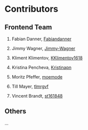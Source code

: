 # Contributors

## Frontend Team

1. Fabian Danner, [Fabiandanner](https://github.com/Fabiandanner)

2. Jimmy Wagner, [Jimmy-Wagner](https://github.com/Jimmy-Wagner)

3. Kliment Klimentov, [KKlimentov1618](https://github.com/KKlimentov1618)

4. Kristina Pencheva, [Kristinapn](https://github.com/Kristinapn)

5. Moritz Pfeffer, [moemode](https://github.com/moemode)

6. Till Mayer, [tlmrgvf](https://github.com/tlmrgvf)

7. Vincent Brandt, [st161848](https://github.com/st161848)

## Others

...

<br />
<br />
